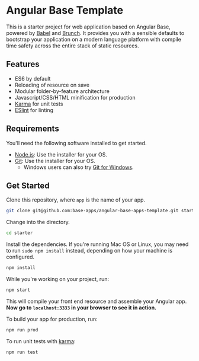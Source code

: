 # Angular Base Template

This is a starter project for web application based on Angular Base, 
powered by [Babel](https://babeljs.io/) and [Brunch](http://brunch.io). 
It provides you with a sensible defaults to bootstrap your application on a modern
language platform with compile time safety across the entire stack of static resources.

## Features
  
  * ES6 by default
  * Reloading of resource on save
  * Modular folder-by-feature architecture
  * Javascript/CSS/HTML minification for production 
  * [Karma](http://karma-runner.github.io) for unit tests
  * [ESlint](http://http://eslint.org) for linting 

## Requirements

You'll need the following software installed to get started.

  - [Node.js](http://nodejs.org): Use the installer for your OS.
  - [Git](http://git-scm.com/downloads): Use the installer for your OS.
    - Windows users can also try [Git for Windows](http://git-for-windows.github.io/).
  

## Get Started

Clone this repository, where `app` is the name of your app.

```bash
git clone git@github.com:base-apps/angular-base-apps-template.git starter
```

Change into the directory.

```bash
cd starter
```

Install the dependencies. If you're running Mac OS or Linux, you may need to run `sudo npm install` instead, depending on how your machine is configured.

```bash
npm install
```

While you're working on your project, run:

```bash
npm start
```

This will compile your front end resource and assemble your Angular app. 
**Now go to `localhost:3333` in your browser to see it in action.** 

To build your app for production, run:

```bash
npm run prod
```

To run unit tests with [karma](http://karma-runner.github.io):

```bash
npm run test
```
